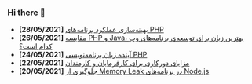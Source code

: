 ### Hi there 👋

<!-- posts -->
* **[28/05/2021]** [بهینه‌سازی عملکرد برنامه‌های PHP](https://liara.ir/blog/%d8%a8%d9%87%db%8c%d9%86%d9%87%e2%80%8c%d8%b3%d8%a7%d8%b2%db%8c-%d8%b9%d9%85%d9%84%da%a9%d8%b1%d8%af-%d8%a8%d8%b1%d9%86%d8%a7%d9%85%d9%87%e2%80%8c%d9%87%d8%a7%db%8c-php/ "بهینه‌سازی عملکرد برنامه‌های PHP")
* **[26/05/2021]** [مقایسه PHP و Java، بهترین زبان برای توسعه‌ی برنامه‌های وب کدام است؟](https://liara.ir/blog/%d9%85%d9%82%d8%a7%db%8c%d8%b3%d9%87-php-%d9%88-java%d8%8c-%d8%a8%d9%87%d8%aa%d8%b1%db%8c%d9%86-%d8%b2%d8%a8%d8%a7%d9%86-%d8%a8%d8%b1%d8%a7%db%8c-%d8%aa%d9%88%d8%b3%d8%b9%d9%87%e2%80%8c%db%8c-%d8%a8/ "مقایسه PHP و Java، بهترین زبان برای توسعه‌ی برنامه‌های وب کدام است؟")
* **[24/05/2021]** [آینده زبان برنامه‌نویسی PHP](https://liara.ir/blog/%d8%a2%db%8c%d9%86%d8%af%d9%87-%d8%b2%d8%a8%d8%a7%d9%86-%d8%a8%d8%b1%d9%86%d8%a7%d9%85%d9%87%e2%80%8c%d9%86%d9%88%db%8c%d8%b3%db%8c-php/ "آینده زبان برنامه‌نویسی PHP")
* **[22/05/2021]** [مزایای دورکاری برای کارفرمایان و کارمندان](https://liara.ir/blog/%d9%85%d8%b2%d8%a7%db%8c%d8%a7%db%8c-%d8%af%d9%88%d8%b1%da%a9%d8%a7%d8%b1%db%8c-%d8%a8%d8%b1%d8%a7%db%8c-%da%a9%d8%a7%d8%b1%d9%81%d8%b1%d9%85%d8%a7%db%8c%d8%a7%d9%86-%d9%88-%da%a9%d8%a7%d8%b1%d9%85/ "مزایای دورکاری برای کارفرمایان و کارمندان")
* **[20/05/2021]** [جلوگیری از Memory Leak در برنامه‌‌های Node.js](https://liara.ir/blog/%d8%ac%d9%84%d9%88%da%af%db%8c%d8%b1%db%8c-%d8%a7%d8%b2-memory-leak-%d8%af%d8%b1-%d8%a8%d8%b1%d9%86%d8%a7%d9%85%d9%87%e2%80%8c%e2%80%8c%d9%87%d8%a7%db%8c-node-js/ "جلوگیری از Memory Leak در برنامه‌‌های Node.js")<!-- /posts -->
